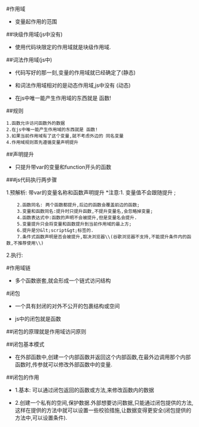 #作用域

* 变量起作用的范围

##块级作用域\(js中没有\)

* 使用代码块限定的作用域就是块级作用域.

##词法作用域\(js中\)

* 代码写好的那一刻,变量的作用域就已经确定了\(静态\)

* 和词法作用域相对的是动态作用域,js中没有 \(动态\)

* 在js中唯一能产生作用域的东西就是  函数!

##规则

```
1.函数允许访问函数外的数据
2.在js中唯一能产生作用域的东西就是 函数!
3.如果当前作用域有了这个变量,就不考虑外边的 同名变量
4.作用域规则首先遵循变量声明提升
```

##声明提升

* 只提升带var的变量和function开头的函数

###js代码执行两步骤

1.预解析: 带var的变量名称和函数声明提升
               \*注意:1. 变量值不会跟随提升 ;

```
    2.函数同名: 两个函数都提升,后边的函数会覆盖前边的函数;
    3.变量和函数同名:提升时只提升函数,不提升变量名,会忽略掉变量;
    4.函数表达式中:函数的声明不会被提升,但是变量名会提升.
    5.变量提升只会将变量和函数提升到当前作用域的最上方;
    6.提升是分&lt;script&gt;标签的.
    7.条件式函数声明是否会被提升,取决浏览器\\(谷歌浏览器不支持,不能提升条件内的函数,不推荐使用\\)
```

2.执行:

#作用域链

* 多个函数嵌套,就会形成一个链式访问结构

#闭包

* 一个具有封闭的对外不公开的包裹结构或空间

* js中的闭包就是函数

##闭包的原理就是作用域访问原则

##闭包基本模式

* 在外部函数中,创建一个内部函数并返回这个内部函数,在最外边调用那个内部函数时,传参就可以修改外部函数中的变量.

##闭包的作用

* 1.基本: 可以通过闭包返回的函数或方法,来修改函数内的数据

* 2.创建一个私有的空间,保护数据.外部想要访问数据,只能通过闭包提供的方法,这样在提供的方法中就可以设置一些校验措施,让数据变得更安全\(闭包提供的方法中,可以设置条件\).

